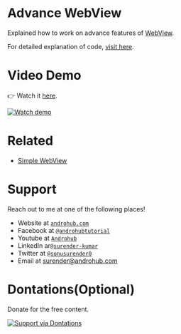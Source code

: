 # Advance WebView
Explained how to work on advance features of [WebView](http://developer.android.com/intl/ru/reference/android/webkit/WebView.html).

For detailed explanation of code, [visit here](http://www.androhub.com/android-advance-webview/).

# Video Demo
👉 Watch it <a href="https://youtu.be/68WYJySOuJA">here</a>.
<br>

[![Watch demo](http://i3.ytimg.com/vi/68WYJySOuJA/hqdefault.jpg)](https://youtu.be/68WYJySOuJA)

# Related

- [Simple WebView](http://androhub.com/android-webview/)

# Support
Reach out to me at one of the following places!

- Website at <a href="http://www.androhub.com/" target="_blank">`androhub.com`</a>
- Facebook at <a href="https://www.facebook.com/androhubtutorial/" target="_blank">`@androhubtutorial`</a>
- Youtube at <a href="https://www.youtube.com/channel/UCHJh3E9mtRzbM3WVVl9glJg" target="_blank">`Androhub`</a>
- LinkedIn ar<a href="https://www.linkedin.com/in/surender-kumar-681472a8?originalSubdomain=in" target="_blank">`@surender-kumar`</a>
- Twitter at <a href="https://twitter.com/sonusurender0/" target="_blank">`@sonusurender0`</a>
- Email at surender@androhub.com

# Dontations(Optional)
Donate for the free content.
<br>

[![Support via Dontations](https://www.paypalobjects.com/en_GB/i/btn/btn_donateCC_LG.gif)](https://www.paypal.com/cgi-bin/webscr?cmd=_donations&business=sonu.surendra0%40gmail.com&currency_code=USD&source=url)

